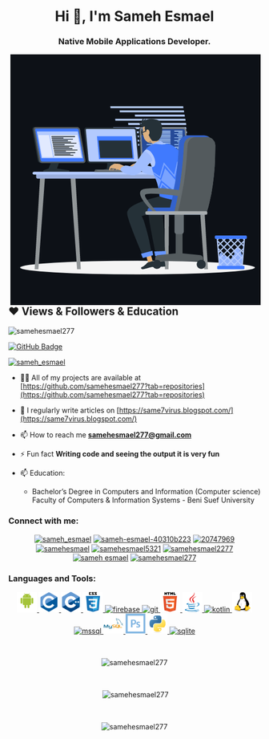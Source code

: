 <h1 align="center">Hi 👋, I'm Sameh Esmael</h1>
<h3 align="center">Native Mobile Applications Developer.</h3>



<p><img align="right" src="https://github.com/samehesmael277/samehesmael277/blob/main/animation_500_kxa883sd.gif" alt="adam-pw" /></p>


## ❤ Views & Followers & Education
<p align="left"> <img src="https://komarev.com/ghpvc/?username=samehesmael277&label=Profile%20views&color=0e75b6&style=flat" alt="samehesmael277" /> </p>

<a href="https://github.com/samehesmael277?tab=followers"><img src="https://img.shields.io/github/followers/samehesmael277?label=Followers&style=social" alt="GitHub Badge"></a>
<br>

<p align="left"> <a href="https://twitter.com/sameh_esmael" target="blank"><img src="https://img.shields.io/twitter/follow/sameh_esmael?logo=twitter&style=for-the-badge" alt="sameh_esmael" /></a> </p>



- 👨‍💻 All of my projects are available at [https://github.com/samehesmael277?tab=repositories](https://github.com/samehesmael277?tab=repositories)

- 📝 I regularly write articles on [https://same7virus.blogspot.com/](https://same7virus.blogspot.com/)

- 📫 How to reach me **samehesmael277@gmail.com**

- ⚡ Fun fact **Writing code and seeing the output it is very fun**
- 📫	Education: 
    - Bachelor’s Degree in Computers and Information (Computer science)
Faculty of Computers & Information Systems - Beni Suef University

<h3 align="left">Connect with me:</h3>
<p align="center">
<a href="https://twitter.com/sameh_esmael" target="blank"><img align="center" src="https://raw.githubusercontent.com/rahuldkjain/github-profile-readme-generator/master/src/images/icons/Social/twitter.svg" alt="sameh_esmael" height="30" width="40" /></a>
<a href="https://linkedin.com/in/sameh-esmael-40310b223" target="blank"><img align="center" src="https://raw.githubusercontent.com/rahuldkjain/github-profile-readme-generator/master/src/images/icons/Social/linked-in-alt.svg" alt="sameh-esmael-40310b223" height="30" width="40" /></a>
<a href="https://stackoverflow.com/users/20747969" target="blank"><img align="center" src="https://raw.githubusercontent.com/rahuldkjain/github-profile-readme-generator/master/src/images/icons/Social/stack-overflow.svg" alt="20747969" height="30" width="40" /></a>
<a href="https://kaggle.com/samehesmael" target="blank"><img align="center" src="https://raw.githubusercontent.com/rahuldkjain/github-profile-readme-generator/master/src/images/icons/Social/kaggle.svg" alt="samehesmael" height="30" width="40" /></a>
<a href="https://fb.com/samehesmael5321" target="blank"><img align="center" src="https://raw.githubusercontent.com/rahuldkjain/github-profile-readme-generator/master/src/images/icons/Social/facebook.svg" alt="samehesmael5321" height="30" width="40" /></a>
<a href="https://instagram.com/samehesmael2277" target="blank"><img align="center" src="https://raw.githubusercontent.com/rahuldkjain/github-profile-readme-generator/master/src/images/icons/Social/instagram.svg" alt="samehesmael2277" height="30" width="40" /></a>
<a href="https://www.youtube.com/c/sameh esmael" target="blank"><img align="center" src="https://raw.githubusercontent.com/rahuldkjain/github-profile-readme-generator/master/src/images/icons/Social/youtube.svg" alt="sameh esmael" height="30" width="40" /></a>
<a href="https://codeforces.com/profile/samehesmael277" target="blank"><img align="center" src="https://raw.githubusercontent.com/rahuldkjain/github-profile-readme-generator/master/src/images/icons/Social/codeforces.svg" alt="samehesmael277" height="30" width="40" /></a>
</p>

<h3 align="left">Languages and Tools:</h3>
<p align="center"> <a href="https://developer.android.com" target="_blank" rel="noreferrer"> <img src="https://raw.githubusercontent.com/devicons/devicon/master/icons/android/android-original-wordmark.svg" alt="android" width="40" height="40"/> </a> <a href="https://www.cprogramming.com/" target="_blank" rel="noreferrer"> <img src="https://raw.githubusercontent.com/devicons/devicon/master/icons/c/c-original.svg" alt="c" width="40" height="40"/> </a> <a href="https://www.w3schools.com/cpp/" target="_blank" rel="noreferrer"> <img src="https://raw.githubusercontent.com/devicons/devicon/master/icons/cplusplus/cplusplus-original.svg" alt="cplusplus" width="40" height="40"/> </a> <a href="https://www.w3schools.com/css/" target="_blank" rel="noreferrer"> <img src="https://raw.githubusercontent.com/devicons/devicon/master/icons/css3/css3-original-wordmark.svg" alt="css3" width="40" height="40"/> </a> <a href="https://firebase.google.com/" target="_blank" rel="noreferrer"> <img src="https://www.vectorlogo.zone/logos/firebase/firebase-icon.svg" alt="firebase" width="40" height="40"/> </a> <a href="https://git-scm.com/" target="_blank" rel="noreferrer"> <img src="https://www.vectorlogo.zone/logos/git-scm/git-scm-icon.svg" alt="git" width="40" height="40"/> </a> <a href="https://www.w3.org/html/" target="_blank" rel="noreferrer"> <img src="https://raw.githubusercontent.com/devicons/devicon/master/icons/html5/html5-original-wordmark.svg" alt="html5" width="40" height="40"/> </a> <a href="https://www.java.com" target="_blank" rel="noreferrer"> <img src="https://raw.githubusercontent.com/devicons/devicon/master/icons/java/java-original.svg" alt="java" width="40" height="40"/> </a> <a href="https://kotlinlang.org" target="_blank" rel="noreferrer"> <img src="https://www.vectorlogo.zone/logos/kotlinlang/kotlinlang-icon.svg" alt="kotlin" width="40" height="40"/> </a> <a href="https://www.linux.org/" target="_blank" rel="noreferrer"> <img src="https://raw.githubusercontent.com/devicons/devicon/master/icons/linux/linux-original.svg" alt="linux" width="40" height="40"/> </a> <a href="https://www.microsoft.com/en-us/sql-server" target="_blank" rel="noreferrer"> <img src="https://www.svgrepo.com/show/303229/microsoft-sql-server-logo.svg" alt="mssql" width="40" height="40"/> </a> <a href="https://www.mysql.com/" target="_blank" rel="noreferrer"> <img src="https://raw.githubusercontent.com/devicons/devicon/master/icons/mysql/mysql-original-wordmark.svg" alt="mysql" width="40" height="40"/> </a> <a href="https://www.photoshop.com/en" target="_blank" rel="noreferrer"> <img src="https://raw.githubusercontent.com/devicons/devicon/master/icons/photoshop/photoshop-line.svg" alt="photoshop" width="40" height="40"/> </a> <a href="https://www.python.org" target="_blank" rel="noreferrer"> <img src="https://raw.githubusercontent.com/devicons/devicon/master/icons/python/python-original.svg" alt="python" width="40" height="40"/> </a> <a href="https://www.sqlite.org/" target="_blank" rel="noreferrer"> <img src="https://www.vectorlogo.zone/logos/sqlite/sqlite-icon.svg" alt="sqlite" width="40" height="40"/> </a> </p>

<br/>

<p align="center"><img align="center" src="https://github-readme-stats.vercel.app/api/top-langs?username=samehesmael277&show_icons=true&theme=dark&locale=en&layout=compact" alt="samehesmael277" /></p>

<br/>

<p align="center">&nbsp;<img align="center" src="https://github-readme-stats.vercel.app/api?username=samehesmael277&show_icons=true&theme=dark&locale=en" alt="samehesmael277" /></p>

<br/>

<p align="center"><img align="center" src="https://github-readme-streak-stats.herokuapp.com/?user=samehesmael277&theme=dark" alt="samehesmael277" /></p>

